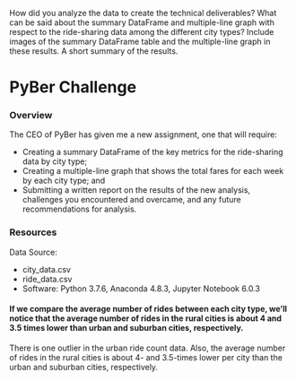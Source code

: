 How did you analyze the data to create the technical deliverables?
What can be said about the summary DataFrame and multiple-line graph with respect to the ride-sharing data among the different city types? Include images of the summary DataFrame table and the multiple-line graph in these results.
A short summary of the results.


# PyBer Challenge 
### Overview
The CEO of PyBer has given me a new assignment, one that will require:
* Creating a summary DataFrame of the key metrics for the ride-sharing data by city type;
* Creating a multiple-line graph that shows the total fares for each week by each city type; and 
* Submitting a written report on the results of the new analysis, challenges you encountered and overcame, and any future recommendations for analysis.
### Resources
Data Source:
* city_data.csv
* ride_data.csv
* Software: Python 3.7.6, Anaconda 4.8.3, Jupyter Notebook 6.0.3




#### If we compare the average number of rides between each city type, we’ll notice that the average number of rides in the rural cities is about 4 and 3.5 times lower than urban and suburban cities, respectively.
There is one outlier in the urban ride count data. Also, the average number of rides in the rural cities is about 4- and 3.5-times lower per city than the urban and suburban cities, respectively.

